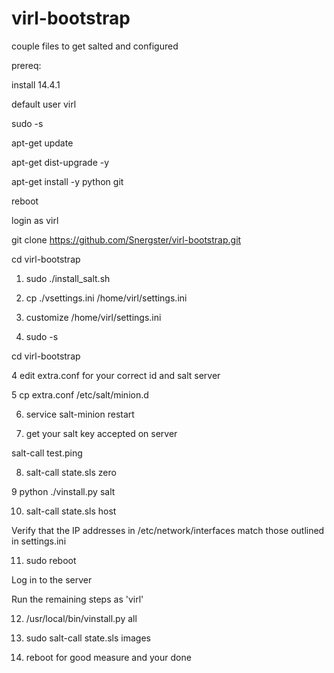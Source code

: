 virl-bootstrap
==============

couple files to get salted and configured

prereq: 

install 14.4.1

default user virl

sudo -s

apt-get update

apt-get dist-upgrade -y

apt-get install -y python git

reboot

login as virl

git clone https://github.com/Snergster/virl-bootstrap.git

cd virl-bootstrap

1. sudo ./install_salt.sh

2. cp ./vsettings.ini /home/virl/settings.ini

3. customize /home/virl/settings.ini

3. sudo -s

cd virl-bootstrap

4 edit extra.conf for your correct id and salt server

5 cp extra.conf /etc/salt/minion.d

6. service salt-minion restart

7. get your salt key accepted on server

salt-call test.ping

8. salt-call state.sls zero

9 python ./vinstall.py salt

10. salt-call state.sls host

Verify that the IP addresses in /etc/network/interfaces match those outlined in settings.ini

11. sudo reboot

Log in to the server

Run the remaining steps as 'virl'

12. /usr/local/bin/vinstall.py all

13. sudo salt-call state.sls images

14. reboot for good measure and your done
